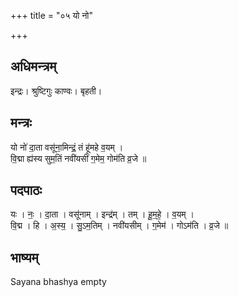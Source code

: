 +++
title = "०५ यो नो"

+++
## अधिमन्त्रम्
इन्द्रः। श्रुष्टिगुः काण्वः। बृहती।

## मन्त्रः
यो नो॑ दा॒ता वसू॑ना॒मिन्द्रं॒ तं हू॑महे व॒यम् ।  
वि॒द्मा ह्य॑स्य सुम॒तिं नवी॑यसीं ग॒मेम॒ गोम॑ति व्र॒जे ॥

## पदपाठः
यः । नः॒ । दा॒ता । वसू॑नाम् । इन्द्र॑म् । तम् । हू॒म॒हे॒ । व॒यम् ।  
वि॒द्म । हि । अ॒स्य॒ । सु॒ऽम॒तिम् । नवी॑यसीम् । ग॒मेम॑ । गोऽम॑ति । व्र॒जे ॥

## भाष्यम्
Sayana bhashya empty
